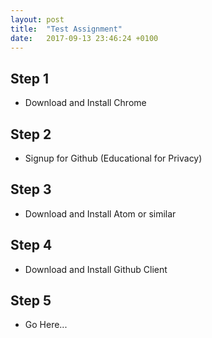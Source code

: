```yaml
---
layout: post
title:  "Test Assignment"
date:   2017-09-13 23:46:24 +0100
---
```


## Step 1
- Download and Install Chrome

## Step 2
- Signup for Github (Educational for Privacy)

## Step 3
- Download and Install Atom or similar

## Step 4
- Download and Install Github Client


## Step 5
- Go Here...
